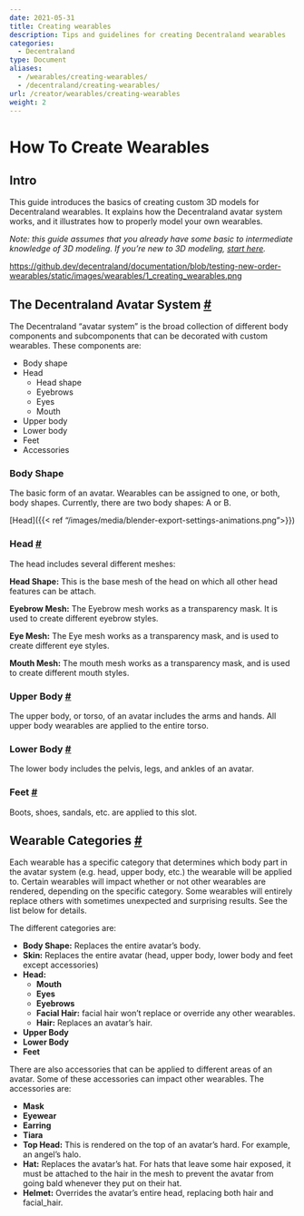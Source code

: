 ```yaml
---
date: 2021-05-31
title: Creating wearables
description: Tips and guidelines for creating Decentraland wearables
categories:
  - Decentraland
type: Document
aliases:
  - /wearables/creating-wearables/
  - /decentraland/creating-wearables/
url: /creator/wearables/creating-wearables
weight: 2
---
```


# **How To Create Wearables**

## **Intro**

This guide introduces the basics of creating custom 3D models for Decentraland wearables. It explains how the Decentraland avatar system works, and it illustrates how to properly model your own wearables.

*Note: this guide assumes that you already have some basic to intermediate knowledge of 3D modeling. If you’re new to 3D modeling, [start here](https://docs.decentraland.org/creator/3d-modeling/3d-models/).*

https://github.dev/decentraland/documentation/blob/testing-new-order-wearables/static/images/wearables/1_creating_wearables.png


## **The Decentraland Avatar System [#](https://docs.decentraland.org/creator/wearables/creating-wearables/#the-decentraland-avatar-system)**

The Decentraland “avatar system” is the broad collection of different body components and subcomponents that can be decorated with custom wearables. These components are:

- Body shape
- Head
    - Head shape
    - Eyebrows
    - Eyes
    - Mouth
- Upper body
- Lower body
- Feet
- Accessories

### **Body Shape**

The basic form of an avatar. Wearables can be assigned to one, or both, body shapes. Currently, there are two body shapes: A or B.

[Head]({{< ref “/images/media/blender-export-settings-animations.png”>}})

### **Head** **[#](https://docs.decentraland.org/creator/wearables/creating-wearables/#head)**

The head includes several different meshes:

**Head Shape:** This is the base mesh of the head on which all other head features can be attach.

**Eyebrow Mesh:** The Eyebrow mesh works as a transparency mask. It is used to create different eyebrow styles.

**Eye Mesh:** The Eye mesh works as a transparency mask, and is used to create different eye styles.

**Mouth Mesh:** The mouth mesh works as a transparency mask, and is used to create different mouth styles.

### Upper Body **[#](https://docs.decentraland.org/creator/wearables/creating-wearables/#upper-body)**

The upper body, or torso, of an avatar includes the arms and hands. All upper body wearables are applied to the entire torso.

### Lower Body **[#](https://docs.decentraland.org/creator/wearables/creating-wearables/#lower-body)**

The lower body includes the pelvis, legs, and ankles of an avatar.

### Feet **[#](https://docs.decentraland.org/creator/wearables/creating-wearables/#feet)**

Boots, shoes, sandals, etc. are applied to this slot.

## **Wearable Categories [#](https://docs.decentraland.org/creator/wearables/creating-wearables/#wearable-categories)**

Each wearable has a specific category that determines which body part in the avatar system (e.g. head, upper body, etc.) the wearable will be applied to. Certain wearables will impact whether or not other wearables are rendered, depending on the specific category. Some wearables will entirely replace others with sometimes unexpected and surprising results. See the list below for details.

The different categories are:

- **Body Shape:** Replaces the entire avatar’s body.
- **Skin:** Replaces the entire avatar (head, upper body, lower body and feet except accessories)
- **Head:**
    - **Mouth**
    - **Eyes**
    - **Eyebrows**
    - **Facial Hair:** facial hair won’t replace or override any other wearables.
    - **Hair:** Replaces an avatar’s hair.
- **Upper Body**
- **Lower Body**
- **Feet**

There are also accessories that can be applied to different areas of an avatar. Some of these accessories can impact other wearables. The accessories are:

- **Mask**
- **Eyewear**
- **Earring**
- **Tiara**
- **Top Head:** This is rendered on the top of an avatar’s hard. For example, an angel’s halo.
- **Hat:** Replaces the avatar’s hat. For hats that leave some hair exposed, it must be attached to the hair in the mesh to prevent the avatar from going bald whenever they put on their hat.
- **Helmet:** Overrides the avatar’s entire head, replacing both hair and facial_hair.